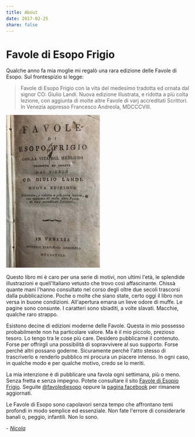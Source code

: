 ```yaml
---
title: About
date: 2017-02-25
share: false
---
```

# Favole di Esopo Frigio
Qualche anno fa mia moglie mi regalò una rara edizione delle Favole di Esopo.
Sul frontespizio si legge:

> Favole di Esopo Frigio con la vita del medesimo tradotta ed ornata dal signor
> CO: Giulio Landi. Nuova edizione illustrata, e ridotta a più colta lezione,
> con aggiunta di molte altre Favole di varj accreditati Scrittori. In
> Venezia appresso Francesco Andreola, MDCCCVIII.

![Favole di Esopo frontespizio][img]

Questo libro mi è caro per una serie di motivi, non ultimi l'età, le splendide
illustrazioni e quell'Italiano vetusto che trovo così affascinante. Chissà
quante mani l'hanno consultato nel corso degli oltre due secoli trascorsi dalla
pubblicazione. Poche o molte che siano state, certo oggi il libro non versa in
buone condizioni. All'apertura emana un lieve odore di muffe. Le pagine sono
consunte. I caratteri sono sbiaditi, a volte slavati. Macchie, qualche raro
strappo.

Esistono decine di edizioni moderne delle Favole. Questa in mio possesso
probabilmente non ha particolare valore. Ma è il mio piccolo, prezioso tesoro.
Lo tengo tra le cose più care. Desidero pubblicarne il contenuto. Forse per
offrirgli una possibilità di sopravvivere al suo supporto. Forse perché altri
possano goderne. Sicuramente perchè l'atto stesso di trascriverlo e renderlo
pubblico mi procura un piacere intenso. In ogni caso, in qualche modo e per
qualche motivo, credo se lo meriti.

La mia intenzione è di pubblicare una favola ogni settimana, più o meno. Senza
fretta e senza impegno. Potete consultare il sito [Favole di Esopio Frigio][f].
Seguite [@favolediesopo][tw] oppure la [pagina facebook][fb] per rimanere
aggiornati.

Le Favole di Esopo sono capolavori senza tempo che affrontano temi profondi in
modo semplice ed essenziale. Non fate l'errore di considerarle banali o,
peggio, infantili. Non lo sono. 

*- [Nicola][ni]*


[f]: https://favole.nicolaiarocci.com
[ni]: https://nicolaiarocci.com
[img]: /images/frontespizio.jpg
[tw]: https://twitter.com/favolediesopo
[fb]: https://www.facebook.com/favolediesopo/

